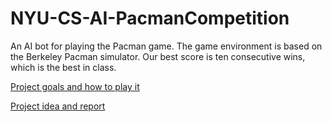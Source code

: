 # NYU-CS-AI-PacmanCompetition
An AI bot for playing the Pacman game. The game environment is based on the Berkeley Pacman simulator. Our best score is ten consecutive wins, which is the best in class.

[Project goals and how to play it](https://github.com/YiheWang/NYU-CS-AI-PacmanCompetition/blob/master/Competition.pdf)

[Project idea and report](https://github.com/YiheWang/NYU-CS-AI-PacmanCompetition/blob/master/Pacman%20Competition%20Summary.pdf)
